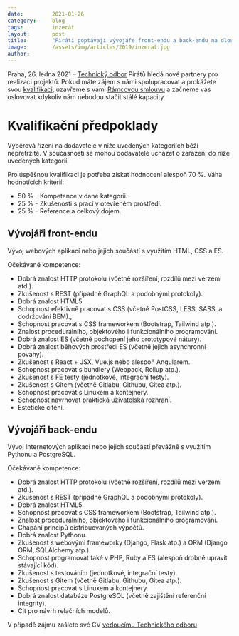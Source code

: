 ```yaml
---
date:         2021-01-26 
category:     blog
tags:         inzerát
layout:       post
title:        "Piráti poptávají vývojáře front-endu a back-endu na dlouhodobou externí spolupráci"
image:        /assets/img/articles/2019/inzerat.jpg
author:       
---
```



Praha, 26. ledna 2021 – [Technický odbor](https://wiki.pirati.cz/to/start) Pirátů hledá nové partnery pro realizaci projektů. Pokud máte zájem s námi spolupracovat a prokážete svou [kvalifikaci](https://wiki.pirati.cz/to/dodavatele/kvalifikace), uzavřeme s vámi [Rámcovou smlouvu](https://wiki.pirati.cz/to/dodavatele/ramcova-smlouva) a začneme vás oslovovat kdykoliv nám nebudou stačit stálé kapacity.

**Kvalifikační předpoklady**
==========

Výběrová řízení na dodavatele v níže uvedených kategoriích běží nepřetržitě.
V současnosti se mohou dodavatelé ucházet o zařazení do níže uvedených kategorií.

Pro úspěšnou kvalifikaci je potřeba získat hodnocení alespoň 70 %.
Váha hodnotících kritérií:

* 50 % - Kompetence v dané kategorii.
* 25 % - Zkušenosti s prací v otevřeném prostředí.
* 25 % - Reference a celkový dojem.

**Vývojáři front-endu**
---------------

Vývoj webových aplikací nebo jejich součástí s využitím HTML, CSS a ES.

Očekávané kompetence:
* Dobrá znalost HTTP protokolu (včetně rozšíření, rozdílů mezi verzemi atd.).
* Zkušenost s REST (případně GraphQL a podobnými protokoly).
* Dobrá znalost HTML5.
* Schopnost efektivně pracovat s CSS (včetně PostCSS, LESS, SASS, a dodržování BEM).,
* Schopnost pracovat s CSS frameworkem (Bootstrap, Tailwind atp.).
* Znalost procedurálního, objektového i funkcionálního programování.
* Dobrá znalost ES (včetně pochopení jeho prototypové nátury).
* Dobrá znalost běhových prostředí ES (včetně jejich asynchronní povahy).
* Zkušenost s React + JSX, Vue.js nebo alespoň Angularem.
* Schopnost pracovat s bundlery (Webpack, Rollup atp.).
* Zkušenost s FE testy (jednotkové, integrační testy).
* Zkušenost s Gitem (včetně Gitlabu, Githubu, Gitea atp.).
* Schopnost pracovat s Linuxem a kontejnery.
* Schopnost navrhovat praktická uživatelská rozhraní.
* Estetické cítění.

**Vývojáři back-endu**
---------------

Vývoj Internetových aplikací nebo jejich součástí převážně s využitím Pythonu a PostgreSQL.

Očekávané kompetence:
* Dobrá znalost HTTP protokolu (včetně rozšíření, rozdílů mezi verzemi atd.).
* Zkušenost s REST (případně GraphQL a podobnými protokoly).
* Dobrá znalost HTML5.
* Schopnost pracovat s CSS frameworkem (Bootstrap, Tailwind atp.).
* Znalost procedurálního, objektového i funkcionálního programování.
* Chápání principů distribuovaných výpočtů.
* Dobrá znalost Pythonu.
* Zkušenost s webovými frameworky (Django, Flask atp.) a ORM (Django ORM, SQLAlchemy atp.).
* Schopnost programovat také v PHP, Ruby a ES (alespoň drobně upravit stávající kód).
* Zkušenost s testováním (jednotkové, integrační testy).
* Zkušenost s Gitem (včetně Gitlabu, Githubu, Gitea atp.).
* Schopnost pracovat s Linuxem a kontejnery.
* Dobrá znalost databáze PostgreSQL (včetně zajištění referenční integrity).
* Cit pro návrh relačních modelů.

V případě zájmu zašlete své CV [vedoucímu Technického odboru](jan.hamal.dvorak@pirati.cz)
